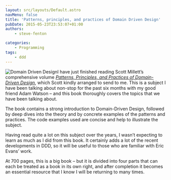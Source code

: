 ```yaml
---
layout: src/layouts/Default.astro
navMenu: false
title: 'Patterns, principles, and practices of Domain Driven Design'
pubDate: 2015-05-23T23:53:07+01:00
authors:
    - steve-fenton

categories:
    - Programming
tags:
    - ddd
---
```


![Domain Driven Design](/img/2015/07/domain-driven-design.jpg)I have just finished reading Scott Millett’s comprehensive volume [*Patterns, Principles, and Practices of Domain-Driven Design*](http://www.wrox.com/WileyCDA/WroxTitle/Patterns-Principles-and-Practices-of-Domain-Driven-Design.productCd-1118714709.html), which Scott kindly arranged to send to me. This is a subject I have been talking about non-stop for the past six months with my good friend Adam Watson – and this book thoroughly covers the topics that we have been talking about.

The book contains a strong introduction to Domain-Driven Design, followed by deep dives into the theory and by concrete examples of the patterns and practices. The code examples used are concise and help to illustrate the subject.

Having read quite a lot on this subject over the years, I wasn’t expecting to learn as much as I did from this book. It certainly adds a lot of the recent developments in DDD, so it will be useful to those who are familiar with Eric Evans’ work.

At 700 pages, this is a big book – but it is divided into four parts that can each be treated as a book in its own right, and after completion it becomes an essential resource that I know I will be returning to many times.